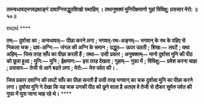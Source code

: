 **तमन्वधावद्भगवद्रथाङ्गं** **दावाग्निरुद्धूतशिखो यथाहिम् ।** **तथानुषक्तं मुनिरीक्षमाणो** **गुहां विविक्षु: प्रससार मेरो: ॥ ५०॥** 

शब्दार्थ **** 

**तम्—** **दुर्वासा का** **; अन्वधावत्—** **पीछा करने लगा** **; भगवत्-रथ-अङ्गम्—** **भगवान् के रथ के पहिए से निकला चक्र** **; दाव-अग्नि:—** **जंगल की अग्नि के समान** **; उद्धूत—** **ऊपर उठती** **; शिख:—** **लपटें** **; यथा अहिम्—** **जिस तरह साँप का पीछा करती हैं** **; तथा—** **उसी** **प्रकार** **; अनुषक्तम्—** **मानो दुर्वासा मुनि की पीठ को छूता हुआ** **; मुनि:—** **मुनि** **; ईक्षमाण:—** **इस तरह देखता** **; गुहाम्—** **गुफा में** **;** **विविक्षु:—** **प्रवेश करना चाहा** **; प्रससार—** **तेजी से आगे बढऩे लगा** **; मेरो:—** **मेरु पर्वत की।** **.** 

**जिस प्रकार दवाग्नि की लपटें साँप का पीछा करती हैं उसी तरह भगवान् का चक्र दुर्वासा मुनि** **का पीछा करने लगा। दुर्वासा मुनि ने देखा कि यह चक्र उनकी पीठ को छूने वाला है अतएव वे तेजी** **से दौकर सुमेरु पर्वत की गुफा में घुस जाना चाह रहे थे।** **** 